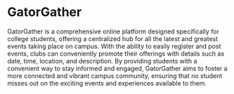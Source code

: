 # GatorGather

GatorGather is a comprehensive online platform designed specifically for college students, offering a centralized hub for all the latest and greatest events taking place on campus. With the ability to easily register and post events, clubs can conveniently promote their offerings with details such as date, time, location, and description. By providing students with a convenient way to stay informed and engaged, GatorGather aims to foster a more connected and vibrant campus community, ensuring that no student misses out on the exciting events and experiences available to them.

